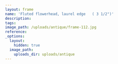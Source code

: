 ```yaml
---
layout: frame
name: 'Fluted flowerhead, laurel edge   ( 3 1/2")'
description:
tags:
image_path: /uploads/antique/frame-112.jpg
reference:
_options:
  layout:
    hidden: true
  image_path:
    uploads_dir: uploads/antique
---
```

